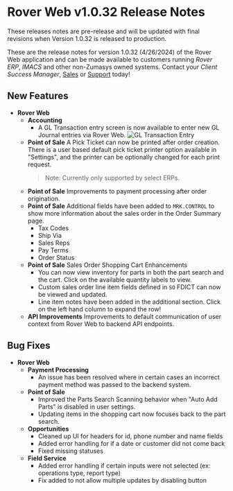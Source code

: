 # Rover Web v1.0.32 Release Notes

<badge text= "Version 1.0.32" vertical="middle" />

<PageHeader />

These releases notes are pre-release and will be updated with final revisions when Version 1.0.32 is released to production.

These are the release notes for version 1.0.32 (4/26/2024) of the Rover Web application and can be made available to customers running _Rover ERP_, _IMACS_ and other non-Zumasys owned systems. Contact your _Client Success Manager_, [Sales](mailto:sales@zumasys.com?subject=Rover%20Web%20v1.0.32) or [Support](mailto:help@zumasys.com?subject=Rover%20Web%20v1.0.32) today!

## New Features

- **Rover Web**
  - **Accounting**
    - A GL Transaction entry screen is now available to enter new GL Journal entries via Rover Web.
      ![GL Transaction Entry](/assets/img/screenshots/release-notes/rover-web-1.0.32/gl-entry-screen.gif)
  - **Point of Sale** A Pick Ticket can now be printed after order creation. There is a user based default pick ticket printer option available in "Settings", and the printer can be optionally changed for each print request.
      > Note: Currently only supported by select ERPs. 
  - **Point of Sale** Improvements to payment processing after order origination.  
  - **Point of Sale** Additional fields have been added to `MRK.CONTROL` to show more information about the sales order in the Order Summary page.
    - Tax Codes
    - Ship Via
    - Sales Reps
    - Pay Terms
    - Order Status
  - **Point of Sale** Sales Order Shopping Cart Enhancements
    - You can now view inventory for parts in both the part search and the cart. Click on the available quantity labels to view.
    - Custom sales order line item fields defined in `SO` FDICT can now be viewed and updated.
    - Line item notes have been added in the additional section. Click on the left hand column to expand the row!
  - **API Improvements** Improvements to default communication of user context from Rover Web to backend API endpoints.

## Bug Fixes

- **Rover Web**
  - **Payment Processing**
    - An issue has been resolved where in certain cases an incorrect payment method was passed to the backend system. 
  - **Point of Sale**
    - Improved the Parts Search Scanning behavior when "Auto Add Parts" is disabled in user settings.
    - Updating items in the shopping cart now focuses back to the part search.
  - **Opportunities**
    - Cleaned up UI for headers for id, phone number and name fields
    - Added error handling for if a date or customer did not come back
    - Fixed missing statuses
  - **Field Service**
    - Added error handling if certain inputs were not selected (ex: operations type, report type)
    - Fix added to not allow multiple updates by disabling button

<PageFooter />
